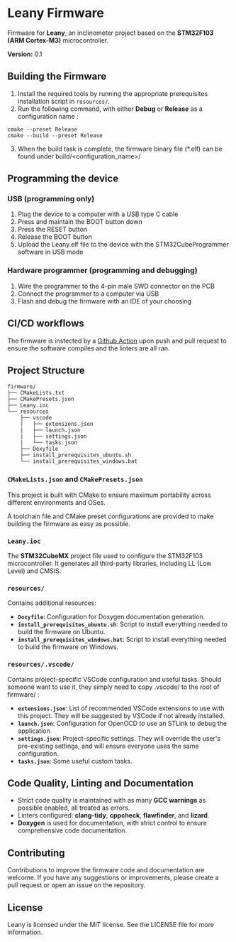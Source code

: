 <!--
SPDX-FileCopyrightText: 2025 Gilles Henrard <contact@gilleshenrard.com>

SPDX-License-Identifier: MIT
-->

# Leany Firmware

Firmware for **Leany**, an inclinometer project based on the **STM32F103 (ARM Cortex-M3)** microcontroller.

**Version:** 0.1

## Building the Firmware

1. Install the required tools by running the appropriate prerequisites installation script in `resources/`.
2. Run the following command, with either **Debug** or **Release** as a configuration name :
```
cmake --preset Release
cmake --build --preset Release
```
3. When the build task is complete, the firmware binary file (*.elf) can be found under build/<configuration_name>/

## Programming the device
### USB (programming only)
1. Plug the device to a computer with a USB type C cable
2. Press and maintain the BOOT button down
3. Press the RESET button
4. Release the BOOT button
5. Upload the Leany.elf file to the device with the STM32CubeProgrammer software in USB mode

### Hardware programmer (programming and debugging)
1. Wire the programmer to the 4-pin male SWD connector on the PCB
2. Connect the programmer to a computer via USB
3. Flash and debug the firmware with an IDE of your choosing

## CI/CD workflows
The firmware is instected by a [Github Action](https://github.com/gilleshenrard/leany/actions/workflows/firmware_build_lint.yml) upon push and pull request to ensure the software compiles and the linters are all ran.

## Project Structure

```
firmware/
├── CMakeLists.txt
├── CMakePresets.json
├── Leany.ioc
└── resources
    ├── vscode
    |   ├── extensions.json
    |   ├── launch.json
    |   ├── settings.json
    |   └── tasks.json
    ├── Doxyfile
    ├── install_prerequisites_ubuntu.sh
    └── install_prerequisites_windows.bat
```

### `CMakeLists.json` and `CMakePresets.json`
This project is built with CMake to ensure maximum portability across different environments and OSes.

A toolchain file and CMake preset configurations are provided to make building the firmware as easy as possible.

### `Leany.ioc`
The **STM32CubeMX** project file used to configure the STM32F103 microcontroller. It generates all third-party libraries, including LL (Low Level) and CMSIS.

### `resources/`
Contains additional resources:
- **`Doxyfile`**: Configuration for Doxygen documentation generation.
- **`install_prerequisites_ubuntu.sh`**: Script to install everything needed to build the firmware on Ubuntu.
- **`install_prerequisites_windows.bat`**: Script to install everything needed to build the firmware on Windows.

### `resources/.vscode/`
Contains project-specific VSCode configuration and useful tasks. Should someone want to use it, they simply need to copy .vscode/ to the root of firmware/ :
- **`extensions.json`**: List of recommended VSCode extensions to use with this project. They will be suggested by VSCode if not already installed.
- **`launch.json`**: Configuration for OpenOCD to use an STLink to debug the application
- **`settings.json`**: Project-specific settings. They will override the user's pre-existing settings, and will ensure everyone uses the same configuration.
- **`tasks.json`**: Some useful custom tasks.

## Code Quality, Linting and Documentation

- Strict code quality is maintained with as many **GCC warnings** as possible enabled, all treated as errors.
- Linters configured: **clang-tidy**, **cppcheck**, **flawfinder**, and **lizard**.
- **Doxygen** is used for documentation, with strict control to ensure comprehensive code documentation.

## Contributing

Contributions to improve the firmware code and documentation are welcome. If you have any suggestions or improvements, please create a pull request or open an issue on the repository.

## License

Leany is licensed under the MIT license. See the LICENSE file for more information.
